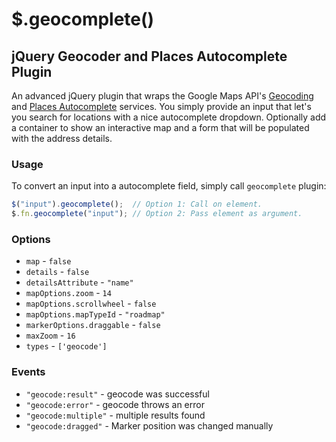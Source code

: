 # $.geocomplete()
## jQuery Geocoder and Places Autocomplete Plugin

An advanced jQuery plugin that wraps the Google Maps API's [Geocoding](https://code.google.com/apis/maps/documentation/javascript/geocoding.html) and [Places Autocomplete](https://code.google.com/apis/maps/documentation/javascript/places.html#places_autocomplete) services. You simply provide an input that let's you search for locations with a nice autocomplete dropdown. Optionally add a container to show an interactive map and a form that will be populated with the address details.


### Usage 

To convert an input into a autocomplete field, simply call `geocomplete` plugin:

```javascript
$("input").geocomplete();  // Option 1: Call on element.
$.fn.geocomplete("input"); // Option 2: Pass element as argument.
```

### Options

* `map` - `false`
* `details` - `false`
* `detailsAttribute` - `"name"`
* `mapOptions.zoom` - `14`
* `mapOptions.scrollwheel` - `false`
* `mapOptions.mapTypeId` - `"roadmap"`
* `markerOptions.draggable` - `false`
* `maxZoom` - `16`
* `types` - `['geocode']`


### Events

* `"geocode:result"` - geocode was successful
* `"geocode:error"` - geocode throws an error
* `"geocode:multiple"` - multiple results found
* `"geocode:dragged"` - Marker position was changed manually

